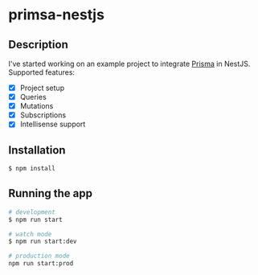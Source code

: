 # primsa-nestjs

## Description

I've started working on an example project to integrate [Prisma](https://www.prisma.io/) in NestJS.
Supported features:

- [x] Project setup
- [x] Queries
- [x] Mutations
- [x] Subscriptions
- [x] Intellisense support

## Installation

```bash
$ npm install
```

## Running the app

```bash
# development
$ npm run start

# watch mode
$ npm run start:dev

# production mode
npm run start:prod
```
